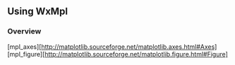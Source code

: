 Using WxMpl
-----------


### Overview ###


[mpl_axes][http://matplotlib.sourceforge.net/matplotlib.axes.html#Axes]
[mpl_figure][http://matplotlib.sourceforge.net/matplotlib.figure.html#Figure]
